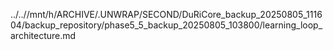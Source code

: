 ../..//mnt/h/ARCHIVE/.UNWRAP/SECOND/DuRiCore_backup_20250805_111604/backup_repository/phase5_5_backup_20250805_103800/learning_loop_architecture.md